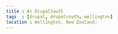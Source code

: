 ```yaml
---
title : At DrupalSouth
tags  : [drupal, drupalsouth, wellington]
location : Wellington, New Zealand;
---
```


